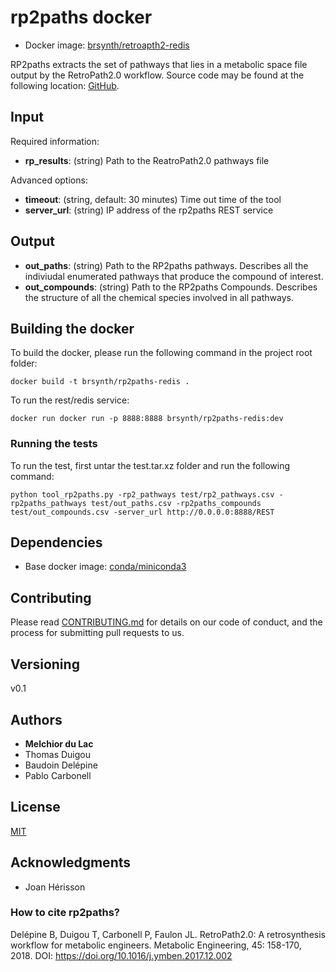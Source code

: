 # rp2paths docker

* Docker image: [brsynth/retroapth2-redis](https://hub.docker.com/r/brsynth/retropath2-redis)

RP2paths extracts the set of pathways that lies in a metabolic space file output by the RetroPath2.0 workflow. Source code may be found at the following location: [GitHub](https://github.com/brsynth/rp2paths).

## Input

Required information: 
* **rp_results**: (string) Path to the ReatroPath2.0 pathways file

Advanced options: 
* **timeout**: (string, default: 30 minutes) Time out time of the tool
* **server_url**: (string) IP address of the rp2paths REST service

## Output

* **out_paths**: (string) Path to the RP2paths pathways. Describes all the indiviudal enumerated pathways that produce the compound of interest.
* **out_compounds**: (string) Path to the RP2paths Compounds. Describes the structure of all the chemical species involved in all pathways.

## Building the docker

To build the docker, please run the following command in the project root folder:

```
docker build -t brsynth/rp2paths-redis .
```

To run the rest/redis service:

```
docker run docker run -p 8888:8888 brsynth/rp2paths-redis:dev
```

### Running the tests

To run the test, first untar the test.tar.xz folder and run the following command:

```
python tool_rp2paths.py -rp2_pathways test/rp2_pathways.csv -rp2paths_pathways test/out_paths.csv -rp2paths_compounds test/out_compounds.csv -server_url http://0.0.0.0:8888/REST
```

## Dependencies

* Base docker image: [conda/miniconda3](https://hub.docker.com/r/conda/miniconda3)

## Contributing

Please read [CONTRIBUTING.md](https://gist.github.com/PurpleBooth/b24679402957c63ec426) for details on our code of conduct, and the process for submitting pull requests to us.

## Versioning

v0.1

## Authors

* **Melchior du Lac**
* Thomas Duigou
* Baudoin Delépine
* Pablo Carbonell

## License

[MIT](https://github.com/brsynth/rp2paths/blob/master/LICENSE.txt)

## Acknowledgments

* Joan Hérisson

### How to cite rp2paths?

Delépine B, Duigou T, Carbonell P, Faulon JL. RetroPath2.0: A retrosynthesis workflow for metabolic engineers. Metabolic Engineering, 45: 158-170, 2018. DOI: https://doi.org/10.1016/j.ymben.2017.12.002
